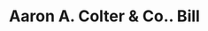 ---
doi: 10.7916/D8W397CC
date_other: '1860'
date_other_textual: 1860-1869
form: printed ephemera
genre:
- Invoices
name:
- Aaron A. Colter & Co.
object_in_context_url: https://biggert.cul.columbia.edu/items/view/ave_biggert_01240
subject_hierarchical_geographic:
- Cincinnati, Ohio, United States
subject_name:
- Aaron A. Colter & Co.
title: Aaron A. Colter & Co.. Bill
sort_title: Aaron A. Colter & Co.. Bill
call_number: ave_biggert_01240
coordinates:
- 39.1,-84.51666666666667
pid: ave_biggert_01240
identifiers: ave_biggert_01240
permalink: /biggert/ave_biggert_01240/
layout: iiif-image-page
---